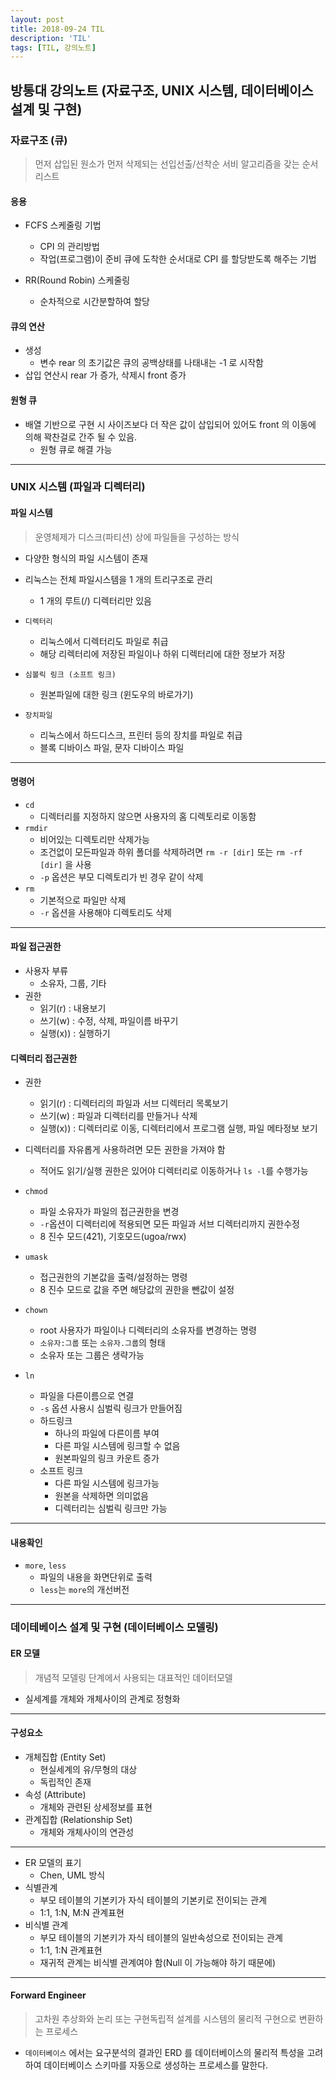 ```yaml
---
layout: post
title: 2018-09-24 TIL
description: 'TIL'
tags: [TIL, 강의노트]
---
```


## 방통대 강의노트 (자료구조, UNIX 시스템, 데이터베이스 설계 및 구현)

### 자료구조 (큐)

> 먼저 삽입된 원소가 먼저 삭제되는 선입선출/선착순 서비 알고리즘을 갖는 순서 리스트

#### 응용

- FCFS 스케줄링 기법

  - CPI 의 관리방법
  - 작업(프로그램)이 준비 큐에 도착한 순서대로 CPI 를 할당받도록 해주는 기법

- RR(Round Robin) 스케줄링
  - 순차적으로 시간분할하여 할당

#### 큐의 연산

- 생성
  - 변수 rear 의 초기값은 큐의 공백상태를 나태내는 -1 로 시작함
- 삽입 연산시 rear 가 증가, 삭제시 front 증가

#### 원형 큐

- 배열 기반으로 구현 시 사이즈보다 더 작은 값이 삽입되어 있어도 front 의 이동에 의해 꽉찬걸로 간주 될 수 있음.
  - 원형 큐로 해결 가능

---

### UNIX 시스템 (파일과 디렉터리)

#### 파일 시스템

> 운영체제가 디스크(파티션) 상에 파일들을 구성하는 방식

- 다양한 형식의 파일 시스템이 존재
- 리눅스는 전체 파일시스템을 1 개의 트리구조로 관리

  - 1 개의 루트(/) 디렉터리만 있음

- `디렉터리`
  - 리눅스에서 디렉터리도 파일로 취급
  - 해당 리렉터리에 저장된 파일이나 하위 디렉터리에 대한 정보가 저장
- `심볼릭 링크 (소프트 링크)`
  - 원본파일에 대한 링크 (윈도우의 바로가기)
- `장치파일`
  - 리눅스에서 하드디스크, 프린터 등의 장치를 파일로 취급
  - 블록 디바이스 파일, 문자 디바이스 파일

---

#### 명령어

- `cd`
  - 디렉터리를 지정하지 않으면 사용자의 홈 디렉토리로 이동함
- `rmdir`
  - 비어있는 디렉토리만 삭제가능
  - 조건없이 모든파일과 하위 폴더를 삭제하려면 `rm -r [dir]` 또는 `rm -rf [dir]` 을 사용
  - `-p` 옵션은 부모 디렉토리가 빈 경우 같이 삭제
- `rm`
  - 기본적으로 파일만 삭제
  - `-r` 옵션을 사용해야 디렉토리도 삭제

---

#### 파일 접근권한

- 사용자 부류
  - 소유자, 그룹, 기타
- 권한
  - 읽기(r) : 내용보기
  - 쓰기(w) : 수정, 삭제, 파일이름 바꾸기
  - 실행(x)) : 실행하기

#### 디렉터리 접근권한

- 권한

  - 읽기(r) : 디렉터리의 파일과 서브 디렉터리 목록보기
  - 쓰기(w) : 파일과 디렉터리를 만들거나 삭제
  - 실행(x)) : 디렉터리로 이동, 디렉터리에서 프로그램 실행, 파일 메타정보 보기

- 디렉터리를 자유롭게 사용하려면 모든 권한을 가져야 함

  - 적어도 읽기/실행 권한은 있어야 디렉터리로 이동하거나 `ls -l`를 수행가능

- `chmod`
  - 파일 소유자가 파일의 접근권한을 변경
  - `-r`옵션이 디렉터리에 적용되면 모든 파일과 서브 디렉터리까지 권한수정
  - 8 진수 모드(421), 기호모드(ugoa/rwx)
- `umask`
  - 접근권한의 기본값을 출력/설정하는 명령
  - 8 진수 모드로 값을 주면 해당값의 권한을 뺀값이 설정
- `chown`
  - root 사용자가 파일이나 디렉터리의 소유자를 변경하는 명령
  - `소유자:그룹` 또는 `소유자.그룹`의 형태
  - 소유자 또는 그룹은 생략가능
- `ln`
  - 파일을 다른이름으로 연결
  - `-s` 옵션 사용시 심벌릭 링크가 만들어짐
  - 하드링크
    - 하나의 파일에 다른이름 부여
    - 다른 파일 시스템에 링크할 수 없음
    - 원본파일의 링크 카운트 증가
  - 소프트 링크
    - 다른 파일 시스템에 링크가능
    - 원본을 삭제하면 의미없음
    - 디렉터리는 심벌릭 링크만 가능

---

#### 내용확인

- `more`, `less`
  - 파일의 내용을 화면단위로 출력
  - `less`는 `more`의 개선버전

---

### 데이테베이스 설계 및 구현 (데이터베이스 모델링)

#### ER 모델

> 개념적 모델링 단계에서 사용되는 대표적인 데이터모델

- 실세계를 개체와 개체사이의 관계로 정형화

---

#### 구성요소

- 개체집합 (Entity Set)
  - 현실세계의 유/무형의 대상
  - 독립적인 존재
- 속성 (Attribute)
  - 개체와 관련된 상세정보를 표현
- 관계집합 (Relationship Set)
  - 개체와 개체사이의 연관성

---

- ER 모델의 표기
  - Chen, UML 방식
- 식별관계
  - 부모 테이블의 기본키가 자식 테이블의 기본키로 전이되는 관계
  - 1:1, 1:N, M:N 관계표현
- 비식별 관계
  - 부모 테이블의 기본키가 자식 테이블의 일반속성으로 전이되는 관계
  - 1:1, 1:N 관계표현
  - 재귀적 관계는 비식별 관계여야 함(Null 이 가능해야 하기 때문에)

---

#### Forward Engineer

> 고차원 추상화와 논리 또는 구현독립적 설계를 시스템의 물리적 구현으로 변환하는 프로세스

- `데이터베이스` 에서는 요구분석의 결과인 ERD 를 데이터베이스의 물리적 특성을 고려하여 데이터베이스 스키마를 자동으로 생성하는 프로세스를 말한다.
